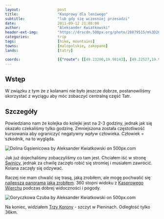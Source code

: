 ```yaml
---
layout:                 post
title:                  "Kasprowy dla leniwego"
subtitle:               "lub gdy się wczesniej przesadzi"
date:                   2011-09-12 21:00:00
author:                 "Aleksander Kwiatkowski"
header-ext-img:         "https://drscdn.500px.org/photo/28879515/m%3D2048/fb41d8488de306ab6c75db2b62dbd605"
categories:             trip
tags:                   [hike, mountains]
towns:                  [malopolskie, zakopane]
lands:                  [tatry]

coords:                 [{"route": [[49.23200,19.98143], [49.22527,19.99224]], "type": "hike"}]
---
```


[wiki-swinica]:         https://pl.wikipedia.org/wiki/%C5%9Awinica
[wiki-trzy-korony]:     https://pl.wikipedia.org/wiki/Trzy_Korony_(szczyt)
[wiki-kasprowy]:        https://pl.wikipedia.org/wiki/Kasprowy_Wierch

[panoramio-tatry]:      http://www.panoramio.com/photo/66997131

Wstęp
-----

W związku z tym że z kolanami nie było jeszcze dobrze, postanowiliśmy skorzystać z wyciągu aby móc zobaczyć centralną część Tatr.

Szczegóły
---------

Powiedziano nam że kolejka do kolejki jest na 2-3 godziny, jednak jak się okazało czekaliśmy tylko godzinę. Zmniejszona została
częstotliwość kursowania aby ograniczyć negatywny wpływ człowieka. Człowiek = szkodnik, na to wygląda.

<div class='pixels-photo'>
  <p>
    <img src='https://drscdn.500px.org/photo/30557563/m%3D900/57cf6bfb98f068df6139d71d246b2039' alt='Dolina Gąsienicowa by Aleksander Kwiatkowski on 500px.com'>
  </p>
  <a href='https://500px.com/photo/30557563/dolina-g%C4%85sienicowa-by-aleksander-kwiatkowski' alt='Dolina Gąsienicowa by Aleksander Kwiatkowski on 500px.com'></a>
</div>
<script type='text/javascript' src='https://500px.com/embed.js'></script>

Jak już dojechaliśmy zobaczyliśmy co tam jest. Chciałem iść w stronę [Świnicy][wiki-swinica], jednak za chwilę zaczęło robić się
stromiej i musiałem zawrócić. Kolana zaczęły się odzywać.

Raczej nie mam chwalić się trasą, jaką zrobiłem, ale mogę pochwalić się [najlepszą panoramą jaką zrobiłem][panoramio-tatry].
360 stopni widoku z [Kasprowego Wierchu][wiki-kasprowy] podczas dobrej widoczności i pogody.

<div class='pixels-photo'>
  <p>
    <img src='https://drscdn.500px.org/photo/28879515/m%3D900/1b0cf47965cb0d262d7e8cd75ca9a4f9' alt='Goryczkowa Czuba by Aleksander Kwiatkowski on 500px.com'>
  </p>
  <a href='https://500px.com/photo/28879515/goryczkowa-czuba-by-aleksander-kwiatkowski' alt='Goryczkowa Czuba by Aleksander Kwiatkowski on 500px.com'></a>
</div>
<script type='text/javascript' src='https://500px.com/embed.js'></script>

Na koniec, widziałem [Trzy Korony][wiki-trzy-korony] - szczyt w Pieninach. Odległość tylko 36km.
